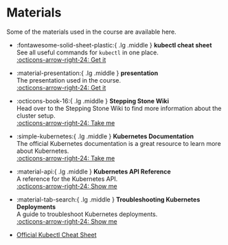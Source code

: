 # Materials

Some of the materials used in the course are available here.

-   :fontawesome-solid-sheet-plastic:{ .lg .middle } __kubectl cheat sheet__  
    See all useful commands for `kubectl` in one place.  
    [:octicons-arrow-right-24: Get it](../assets/docs/kubectl_cheat_sheet.pdf)

-   :material-presentation:{ .lg .middle } __presentation__  
    The presentation used in the course.  
    [:octicons-arrow-right-24: Get it](../assets/docs/kubernetes_workshop_merged_compressed.pdf)

-   :octicons-book-16:{ .lg .middle } __Stepping Stone Wiki__  
    Head over to the Stepping Stone Wiki to find more information about the cluster setup.  
    [:octicons-arrow-right-24: Take me](https://wiki.golog.ch/)

-   :simple-kubernetes:{ .lg .middle } __Kubernetes Documentation__  
    The official Kubernetes documentation is a great resource to learn more about Kubernetes.  
    [:octicons-arrow-right-24: Take me](https://kubernetes.io/docs/home/)

-   :material-api:{ .lg .middle } __Kubernetes API Reference__  
    A reference for the Kubernetes API.  
    [:octicons-arrow-right-24: Show me](https://kubernetes.io/docs/reference/generated/kubernetes-api/v1.24/)

-   :material-tab-search:{ .lg .middle } __Troubleshooting Kubernetes Deployments__  
    A guide to troubleshoot Kubernetes deployments.  
    [:octicons-arrow-right-24: Show me](https://gandrille.github.io/tech-notes/Docker_and_Kubernetes/Kubernetes_Core/Security_and_monitoring/Monitoring,_Logging,_Troubleshooting/troubleshooting-kubernetes.pdf)

- [Official Kubectl Cheat Sheet](https://kubernetes.io/docs/reference/kubectl/cheatsheet/)
